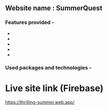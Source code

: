 ## Website name : SummerQuest

### Features provided -
* 
*
*
*
*

### Used packages and technologies -


# Live site link (Firebase)
https://thrilling-summer.web.app/


